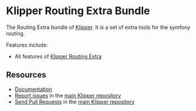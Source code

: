 Klipper Routing Extra Bundle
============================

The Routing Extra bundle of [Klipper](https://klipper.dev).
It is a set of extra tools for the symfony routing.

Features include:

- All features of [Klipper Routing Extra](https://github.com/klipperdev/routing-extra)

Resources
---------

- [Documentation](https://doc.klipper.dev)
- [Report issues](https://github.com/klipperdev/klipper/issues) in the
  [main Klipper repository](https://github.com/klipperdev/klipper)
- [Send Pull Requests](https://github.com/klipperdev/klipper/pulls) in the
  [main Klipper repository](https://github.com/klipperdev/klipper)
